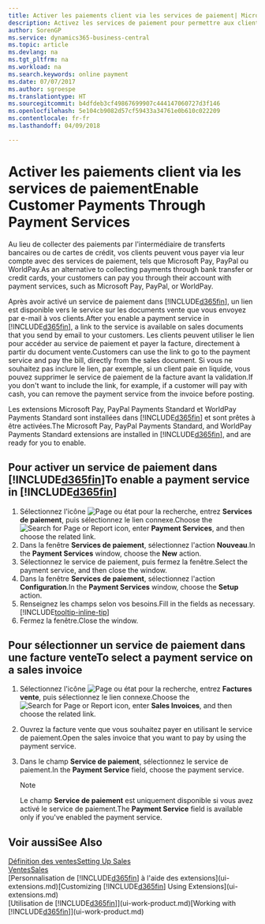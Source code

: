 ```yaml
---
title: Activer les paiements client via les services de paiement| Microsoft Docs
description: Activez les services de paiement pour permettre aux clients de payer facilement leurs factures.
author: SorenGP
ms.service: dynamics365-business-central
ms.topic: article
ms.devlang: na
ms.tgt_pltfrm: na
ms.workload: na
ms.search.keywords: online payment
ms.date: 07/07/2017
ms.author: sgroespe
ms.translationtype: HT
ms.sourcegitcommit: b4dfdeb3cf49867699907c444147060727d3f146
ms.openlocfilehash: 5e104cb9082d57cf59433a34761e0b610c022209
ms.contentlocale: fr-fr
ms.lasthandoff: 04/09/2018

---
```

# <a name="enable-customer-payments-through-payment-services"></a><span data-ttu-id="7be0f-103">Activer les paiements client via les services de paiement</span><span class="sxs-lookup"><span data-stu-id="7be0f-103">Enable Customer Payments Through Payment Services</span></span>
<span data-ttu-id="7be0f-104">Au lieu de collecter des paiements par l'intermédiaire de transferts bancaires ou de cartes de crédit, vos clients peuvent vous payer via leur compte avec des services de paiement, tels que Microsoft Pay, PayPal ou WorldPay.</span><span class="sxs-lookup"><span data-stu-id="7be0f-104">As an alternative to collecting payments through bank transfer or credit cards, your customers can pay you through their account with payment services, such as Microsoft Pay, PayPal, or WorldPay.</span></span>  

<span data-ttu-id="7be0f-105">Après avoir activé un service de paiement dans [!INCLUDE[d365fin](includes/d365fin_md.md)], un lien est disponible vers le service sur les documents vente que vous envoyez par e-mail à vos clients.</span><span class="sxs-lookup"><span data-stu-id="7be0f-105">After you enable a payment service in [!INCLUDE[d365fin](includes/d365fin_md.md)], a link to the service is available on sales documents that you send by email to your customers.</span></span> <span data-ttu-id="7be0f-106">Les clients peuvent utiliser le lien pour accéder au service de paiement et payer la facture, directement à partir du document vente.</span><span class="sxs-lookup"><span data-stu-id="7be0f-106">Customers can use the link to go to the payment service and pay the bill, directly from the sales document.</span></span> <span data-ttu-id="7be0f-107">Si vous ne souhaitez pas inclure le lien, par exemple, si un client paie en liquide, vous pouvez supprimer le service de paiement de la facture avant la validation.</span><span class="sxs-lookup"><span data-stu-id="7be0f-107">If you don't want to include the link, for example, if a customer will pay with cash, you can remove the payment service from the invoice before posting.</span></span>  

<span data-ttu-id="7be0f-108">Les extensions Microsoft Pay, PayPal Payments Standard et WorldPay Payments Standard sont installées dans [!INCLUDE[d365fin](includes/d365fin_md.md)] et sont prêtes à être activées.</span><span class="sxs-lookup"><span data-stu-id="7be0f-108">The Microsoft Pay, PayPal Payments Standard, and WorldPay Payments Standard extensions are installed in [!INCLUDE[d365fin](includes/d365fin_md.md)], and are ready for you to enable.</span></span>  

## <a name="to-enable-a-payment-service-in-included365finincludesd365finmdmd"></a><span data-ttu-id="7be0f-109">Pour activer un service de paiement dans [!INCLUDE[d365fin](includes/d365fin_md.md)]</span><span class="sxs-lookup"><span data-stu-id="7be0f-109">To enable a payment service in [!INCLUDE[d365fin](includes/d365fin_md.md)]</span></span>
1. <span data-ttu-id="7be0f-110">Sélectionnez l'icône ![Page ou état pour la recherche](media/ui-search/search_small.png "Page ou état pour la recherche"), entrez **Services de paiement**, puis sélectionnez le lien connexe.</span><span class="sxs-lookup"><span data-stu-id="7be0f-110">Choose the ![Search for Page or Report](media/ui-search/search_small.png "Search for Page or Report icon") icon, enter **Payment Services**, and then choose the related link.</span></span>  
2. <span data-ttu-id="7be0f-111">Dans la fenêtre **Services de paiement**, sélectionnez l'action **Nouveau**.</span><span class="sxs-lookup"><span data-stu-id="7be0f-111">In the **Payment Services** window, choose the **New** action.</span></span>  
3. <span data-ttu-id="7be0f-112">Sélectionnez le service de paiement, puis fermez la fenêtre.</span><span class="sxs-lookup"><span data-stu-id="7be0f-112">Select the payment service, and then close the window.</span></span>  
4. <span data-ttu-id="7be0f-113">Dans la fenêtre **Services de paiement**, sélectionnez l'action **Configuration**.</span><span class="sxs-lookup"><span data-stu-id="7be0f-113">In the **Payment Services** window, choose the **Setup** action.</span></span>  
5. <span data-ttu-id="7be0f-114">Renseignez les champs selon vos besoins.</span><span class="sxs-lookup"><span data-stu-id="7be0f-114">Fill in the fields as necessary.</span></span> [!INCLUDE[tooltip-inline-tip](includes/tooltip-inline-tip_md.md)]  
6. <span data-ttu-id="7be0f-115">Fermez la fenêtre.</span><span class="sxs-lookup"><span data-stu-id="7be0f-115">Close the window.</span></span>  

## <a name="to-select-a-payment-service-on-a-sales-invoice"></a><span data-ttu-id="7be0f-116">Pour sélectionner un service de paiement dans une facture vente</span><span class="sxs-lookup"><span data-stu-id="7be0f-116">To select a payment service on a sales invoice</span></span>
1. <span data-ttu-id="7be0f-117">Sélectionnez l'icône ![Page ou état pour la recherche](media/ui-search/search_small.png "Page ou état pour la recherche"), entrez **Factures vente**, puis sélectionnez le lien connexe.</span><span class="sxs-lookup"><span data-stu-id="7be0f-117">Choose the ![Search for Page or Report](media/ui-search/search_small.png "Search for Page or Report icon") icon, enter **Sales Invoices**, and then choose the related link.</span></span>  
2. <span data-ttu-id="7be0f-118">Ouvrez la facture vente que vous souhaitez payer en utilisant le service de paiement.</span><span class="sxs-lookup"><span data-stu-id="7be0f-118">Open the sales invoice that you want to pay by using the payment service.</span></span>  
3. <span data-ttu-id="7be0f-119">Dans le champ **Service de paiement**, sélectionnez le service de paiement.</span><span class="sxs-lookup"><span data-stu-id="7be0f-119">In the **Payment Service** field, choose the payment service.</span></span>  

    > [!NOTE]  
    > <span data-ttu-id="7be0f-120">Le champ **Service de paiement** est uniquement disponible si vous avez activé le service de paiement.</span><span class="sxs-lookup"><span data-stu-id="7be0f-120">The **Payment Service** field is available only if you've enabled the payment service.</span></span>  

## <a name="see-also"></a><span data-ttu-id="7be0f-121">Voir aussi</span><span class="sxs-lookup"><span data-stu-id="7be0f-121">See Also</span></span>  
[<span data-ttu-id="7be0f-122">Définition des ventes</span><span class="sxs-lookup"><span data-stu-id="7be0f-122">Setting Up Sales</span></span>](sales-setup-sales.md)  
[<span data-ttu-id="7be0f-123">Ventes</span><span class="sxs-lookup"><span data-stu-id="7be0f-123">Sales</span></span>](sales-manage-sales.md)  
<span data-ttu-id="7be0f-124">[Personnalisation de [!INCLUDE[d365fin](includes/d365fin_md.md)] à l'aide des extensions](ui-extensions.md)</span><span class="sxs-lookup"><span data-stu-id="7be0f-124">[Customizing [!INCLUDE[d365fin](includes/d365fin_md.md)] Using Extensions](ui-extensions.md)</span></span>  
<span data-ttu-id="7be0f-125">[Utilisation de [!INCLUDE[d365fin](includes/d365fin_md.md)]](ui-work-product.md)</span><span class="sxs-lookup"><span data-stu-id="7be0f-125">[Working with [!INCLUDE[d365fin](includes/d365fin_md.md)]](ui-work-product.md)</span></span>  

